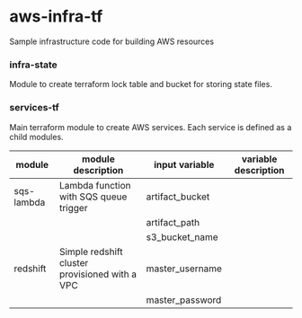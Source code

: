 # aws-infra-tf

Sample infrastructure code for building AWS resources

### infra-state
Module to create terraform lock table and bucket for storing state files.

### services-tf
Main terraform module to create AWS services. Each service is defined as a child modules.

| module     | module description                             | input variable | variable description|
|------------|------------------------------------------------|----------------|---------------------|
| sqs-lambda | Lambda function with SQS queue trigger         | artifact_bucket|                     |
|            |                                                | artifact_path  |                     |
|            |                                                | s3_bucket_name |                     |
| redshift   | Simple redshift cluster provisioned with a VPC | master_username|                     |
|            |                                                | master_password|                     |


